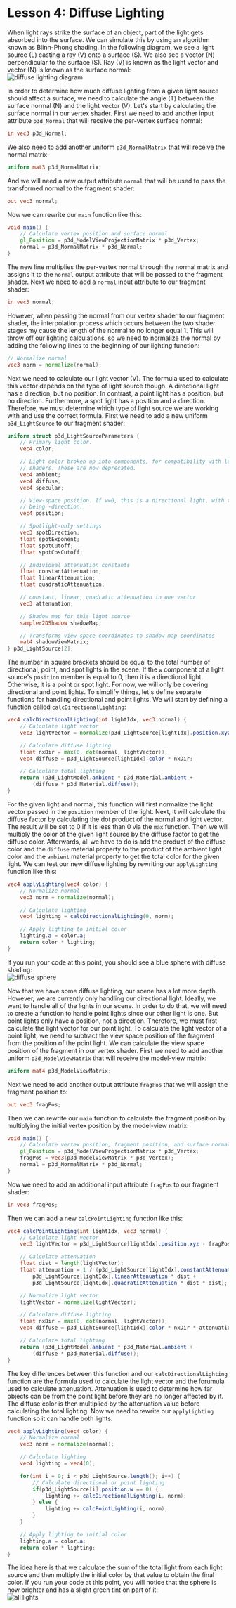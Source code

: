 # Lesson 4: Diffuse Lighting

When light rays strike the surface of an object, part of the light gets absorbed into the surface. We can simulate this by using an algorithm known as Blinn-Phong shading. In the following diagram, we see a light source (L) casting a ray (V) onto a surface (S). We also see a vector (N) perpendicular to the surface (S). Ray (V) is known as the light vector and vector (N) is known as the surface normal:  
![diffuse lighting diagram](https://github.com/Cybermals/panda3d-shader-tutorials/blob/main/04-diffuse_lighting/diagrams/01-diffuse_lighting.png?raw=true)

In order to determine how much diffuse lighting from a given light source should affect a surface, we need to calculate the angle (T) between the surface normal (N) and the light vector (V). Let's start by calculating the surface normal in our vertex shader. First we need to add another input attribute `p3d_Normal` that will receive the per-vertex surface normal:
```glsl
in vec3 p3d_Normal;
```

We also need to add another uniform `p3d_NormalMatrix` that will receive the normal matrix:
```glsl
uniform mat3 p3d_NormalMatrix;
```

And we will need a new output attribute `normal` that will be used to pass the transformed normal to the fragment shader:
```glsl
out vec3 normal;
```

Now we can rewrite our `main` function like this:
```glsl
void main() {
    // Calculate vertex position and surface normal
    gl_Position = p3d_ModelViewProjectionMatrix * p3d_Vertex;
    normal = p3d_NormalMatrix * p3d_Normal;
}
```

The new line multiplies the per-vertex normal through the normal matrix and assigns it to the `normal` output attribute that will be passed to the fragment shader. Next we need to add a `normal` input attribute to our fragment shader:
```glsl
in vec3 normal;
```

However, when passing the normal from our vertex shader to our fragment shader, the interpolation process which occurs between the two shader stages my cause the length of the normal to no longer equal 1. This will throw off our lighting calculations, so we need to normalize the normal by adding the following lines to the beginning of our lighting function:
```glsl
// Normalize normal
vec3 norm = normalize(normal);
```

Next we need to calculate our light vector (V). The formula used to calculate this vector depends on the type of light source though. A directional light has a direction, but no position. In contrast, a point light has a position, but no direction. Furthermore, a spot light has a position and a direction. Therefore, we must determine which type of light source we are working with and use the correct formula. First we need to add a new uniform `p3d_LightSource` to our fragment shader:
```glsl
uniform struct p3d_LightSourceParameters {
    // Primary light color.
    vec4 color;

    // Light color broken up into components, for compatibility with legacy
    // shaders. These are now deprecated.
    vec4 ambient;
    vec4 diffuse;
    vec4 specular;

    // View-space position. If w=0, this is a directional light, with the xyz
    // being -direction.
    vec4 position;

    // Spotlight-only settings
    vec3 spotDirection;
    float spotExponent;
    float spotCutoff;
    float spotCosCutoff;

    // Individual attenuation constants
    float constantAttenuation;
    float linearAttenuation;
    float quadraticAttenuation;

    // constant, linear, quadratic attenuation in one vector
    vec3 attenuation;

    // Shadow map for this light source
    sampler2DShadow shadowMap;

    // Transforms view-space coordinates to shadow map coordinates
    mat4 shadowViewMatrix;
} p3d_LightSource[2];
```

The number in square brackets should be equal to the total number of directional, point, and spot lights in the scene. If the `w` component of a light source's `position` member is equal to 0, then it is a directional light. Otherwise, it is a point or spot light. For now, we will only be covering directional and point lights. To simplify things, let's define separate functions for handling directional and point lights. We will start by defining a function called `calcDirectionalLighting`:
```glsl
vec4 calcDirectionalLighting(int lightIdx, vec3 normal) {
    // Calculate light vector
    vec3 lightVector = normalize(p3d_LightSource[lightIdx].position.xyz);

    // Calculate diffuse lighting
    float nxDir = max(0, dot(normal, lightVector));
    vec4 diffuse = p3d_LightSource[lightIdx].color * nxDir;

    // Calculate total lighting
    return (p3d_LightModel.ambient * p3d_Material.ambient + 
        (diffuse * p3d_Material.diffuse));
}
```

For the given light and normal, this function will first normalize the light vector passed in the `position` member of the light. Next, it will calculate the diffuse factor by calculating the dot product of the normal and light vector. The result will be set to 0 if it is less than 0 via the `max` function. Then we will multiply the color of the given light source by the diffuse factor to get the diffuse color. Afterwards, all we have to do is add the product of the diffuse color and the `diffuse` material property to the product of the ambient light color and the `ambient` material property to get the total color for the given light. We can test our new diffuse lighting by rewriting our `applyLighting` function like this:
```glsl
vec4 applyLighting(vec4 color) {
    // Normalize normal
    vec3 norm = normalize(normal);

    // Calculate lighting
    vec4 lighting = calcDirectionalLighting(0, norm);

    // Apply lighting to initial color
    lighting.a = color.a;
    return color * lighting;
}
```

If you run your code at this point, you should see a blue sphere with diffuse shading:  
![diffuse sphere](https://github.com/Cybermals/panda3d-shader-tutorials/blob/main/04-diffuse_lighting/screenshots/01-diffuse_sphere.png?raw=true)

Now that we have some diffuse lighting, our scene has a lot more depth. However, we are currently only handling our directional light. Ideally, we want to handle all of the lights in our scene. In order to do that, we will need to create a function to handle point lights since our other light is one. But point lights only have a position, not a direction. Therefore, we must first calculate the light vector for our point light. To calculate the light vector of a point light, we need to subtract the view space position of the fragment from the position of the point light. We can calculate the view space position of the fragment in our vertex shader. First we need to add another uniform `p3d_ModelViewMatrix` that will receive the model-view matrix:
```glsl
uniform mat4 p3d_ModelViewMatrix;
```

Next we need to add another output attribute `fragPos` that we will assign the fragment position to:
```glsl
out vec3 fragPos;
```

Then we can rewrite our `main` function to calculate the fragment position by multiplying the initial vertex position by the model-view matrix:
```glsl
void main() {
    // Calculate vertex position, fragment position, and surface normal
    gl_Position = p3d_ModelViewProjectionMatrix * p3d_Vertex;
    fragPos = vec3(p3d_ModelViewMatrix * p3d_Vertex);
    normal = p3d_NormalMatrix * p3d_Normal;
}
```

Now we need to add an additional input attribute `fragPos` to our fragment shader:
```glsl
in vec3 fragPos;
```

Then we can add a new `calcPointLighting` function like this:
```glsl
vec4 calcPointLighting(int lightIdx, vec3 normal) {
    // Calculate light vector
    vec3 lightVector = p3d_LightSource[lightIdx].position.xyz - fragPos;

    // Calculate attenuation
    float dist = length(lightVector);
    float attenuation = 1 / (p3d_LightSource[lightIdx].constantAttenuation + 
        p3d_LightSource[lightIdx].linearAttenuation * dist + 
        p3d_LightSource[lightIdx].quadraticAttenuation * dist * dist);

    // Normalize light vector
    lightVector = normalize(lightVector);

    // Calculate diffuse lighting
    float nxDir = max(0, dot(normal, lightVector));
    vec4 diffuse = p3d_LightSource[lightIdx].color * nxDir * attenuation;

    // Calculate total lighting
    return (p3d_LightModel.ambient * p3d_Material.ambient + 
        (diffuse * p3d_Material.diffuse));
}
```

The key differences between this function and our `calcDirectionalLighting` function are the formula used to calculate the light vector and the forumula used to calculate attenuation. Attenuation is used to determine how far objects can be from the point light before they are no longer affected by it. The diffuse color is then multiplied by the attenuation value before calculating the total lighting. Now we need to rewrite our `applyLighting` function so it can handle both lights:
```glsl
vec4 applyLighting(vec4 color) {
    // Normalize normal
    vec3 norm = normalize(normal);

    // Calculate lighting
    vec4 lighting = vec4(0);

    for(int i = 0; i < p3d_LightSource.length(); i++) {
        // Calculate directional or point lighting
        if(p3d_LightSource[i].position.w == 0) {
            lighting += calcDirectionalLighting(i, norm);
        } else {
            lighting += calcPointLighting(i, norm);
        }
    }

    // Apply lighting to initial color
    lighting.a = color.a;
    return color * lighting;
}
```

The idea here is that we calculate the sum of the total light from each light source and then multiply the initial color by that value to obtain the final color. If you run your code at this point, you will notice that the sphere is now brighter and has a slight green tint on part of it:  
![all lights](https://github.com/Cybermals/panda3d-shader-tutorials/blob/main/04-diffuse_lighting/screenshots/02-multiple_lights.png?raw=true)
